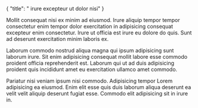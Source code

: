 {
  "title": " irure excepteur ut dolor nisi"
}

Mollit consequat nisi ex minim ad eiusmod. Irure aliquip tempor tempor consectetur enim tempor dolor exercitation in adipisicing consequat excepteur enim consectetur. Irure ut officia est irure eu dolore do quis. Sunt ad deserunt exercitation minim laboris ex.

Laborum commodo nostrud aliqua magna qui ipsum adipisicing sunt laborum irure. Sit enim adipisicing consequat mollit labore esse commodo proident officia reprehenderit est. Laborum qui ut ad duis adipisicing proident quis incididunt amet eu exercitation ullamco amet commodo.

Pariatur nisi veniam ipsum nisi commodo. Adipisicing tempor Lorem adipisicing ea eiusmod. Enim elit esse quis duis laborum aliqua deserunt ea velit velit aliquip deserunt fugiat esse. Commodo elit adipisicing sit in irure in.